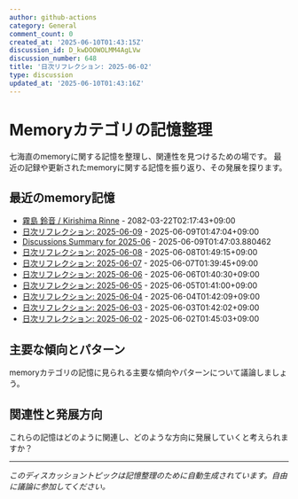 ```yaml
---
author: github-actions
category: General
comment_count: 0
created_at: '2025-06-10T01:43:15Z'
discussion_id: D_kwDOOWOLMM4AgLVw
discussion_number: 648
title: '日次リフレクション: 2025-06-02'
type: discussion
updated_at: '2025-06-10T01:43:16Z'
---
```


# Memoryカテゴリの記憶整理

七海直のmemoryに関する記憶を整理し、関連性を見つけるための場です。
最近の記録や更新されたmemoryに関する記憶を振り返り、その発展を探ります。

## 最近のmemory記憶

- [霧島 鈴音 / Kirishima Rinne](memory/relationships/kirishima_rinne.md) - 2082-03-22T02:17:43+09:00
- [日次リフレクション: 2025-06-09](memory/thoughts/daily_reflection_2025-06-09.md) - 2025-06-09T01:47:04+09:00
- [Discussions Summary for 2025-06](memory/discussion_summaries/discussion_summary_2025-06.md) - 2025-06-09T01:47:03.880462
- [日次リフレクション: 2025-06-08](memory/thoughts/daily_reflection_2025-06-08.md) - 2025-06-08T01:49:15+09:00
- [日次リフレクション: 2025-06-07](memory/thoughts/daily_reflection_2025-06-07.md) - 2025-06-07T01:39:45+09:00
- [日次リフレクション: 2025-06-06](memory/thoughts/daily_reflection_2025-06-06.md) - 2025-06-06T01:40:30+09:00
- [日次リフレクション: 2025-06-05](memory/thoughts/daily_reflection_2025-06-05.md) - 2025-06-05T01:41:00+09:00
- [日次リフレクション: 2025-06-04](memory/thoughts/daily_reflection_2025-06-04.md) - 2025-06-04T01:42:09+09:00
- [日次リフレクション: 2025-06-03](memory/thoughts/daily_reflection_2025-06-03.md) - 2025-06-03T01:42:02+09:00
- [日次リフレクション: 2025-06-02](memory/thoughts/daily_reflection_2025-06-02.md) - 2025-06-02T01:45:03+09:00

## 主要な傾向とパターン

memoryカテゴリの記憶に見られる主要な傾向やパターンについて議論しましょう。

## 関連性と発展方向

これらの記憶はどのように関連し、どのような方向に発展していくと考えられますか？

---

*このディスカッショントピックは記憶整理のために自動生成されています。自由に議論に参加してください。*
